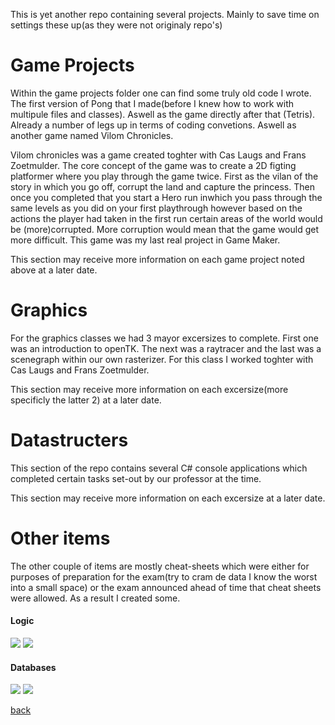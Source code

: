 This is yet another repo containing several projects. Mainly to save time on settings these up(as they were not originaly repo's)

# [](#header-1)Game Projects
Within the game projects folder one can find some truly old code I wrote. The first version of Pong that I made(before I knew how to work with multipule files and classes). Aswell as the game directly after that (Tetris). Already a number of legs up in terms of coding convetions. Aswell as another game named Vilom Chronicles. 

Vilom chronicles was a game created toghter with Cas Laugs and Frans Zoetmulder. The core concept of the game was to create a 2D figting platformer where you play through the game twice. First as the vilan of the story in which you go off, corrupt the land and capture the princess. Then once you completed that you start a Hero run inwhich you pass through the same levels as you did on your first playthrough however based on the actions the player had taken in the first run certain areas of the world would be (more)corrupted. More corruption would mean that the game would get more difficult. This game was my last real project in Game Maker.

This section may receive more information on each game project noted above at a later date.

# [](#header-1)Graphics
For the graphics classes we had 3 mayor excersizes to complete. First one was an introduction to openTK. The next was a raytracer and the last was a scenegraph within our own rasterizer. For this class I worked toghter with Cas Laugs and Frans Zoetmulder.

This section may receive more information on each excersize(more specificly the latter 2) at a later date.

# [](#header-1)Datastructers
This section of the repo contains several C# console applications which completed certain tasks set-out by our professor at the time.

This section may receive more information on each excersize at a later date.

# [](#header-1)Other items
The other couple of items are mostly cheat-sheets which were either for purposes of preparation for the exam(try to cram de data I know the worst into a small space) or the exam announced ahead of time that cheat sheets were allowed. As a result I created some.

#### [](#header-4)Logic
![](Logica/Voorkant%20cheat%20sheet.png)
![](Logica/Cheat%20sheat%20backside.png)

#### [](#header-4)Databases
![](Database/Cheat%20sheet%20images/Cheat-sheat-front.png)
![](Database/Cheat%20sheet%20images/Cheat-sheat-back.png)

[back](./)
